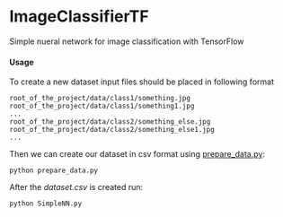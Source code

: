# ImageClassifierTF
Simple nueral network for image classification with TensorFlow

#### Usage
To create a new dataset input files should be placed in following format

```
root_of_the_project/data/class1/something.jpg
root_of_the_project/data/class1/something1.jpg
...
root_of_the_project/data/class2/something_else.jpg
root_of_the_project/data/class2/something_else1.jpg
...
```

Then we can create our dataset in csv format using [prepare_data.py](https://github.com/saitbnzl/ImageClassifierTF/blob/master/prepare_data.py):

```
python prepare_data.py
````

After the *dataset.csv* is created run:
```
python SimpleNN.py
````




